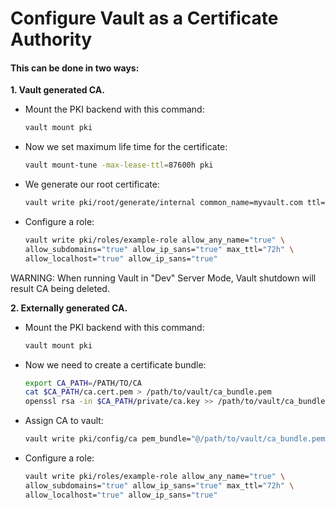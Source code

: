 # Configure Vault as a Certificate Authority

#### This can be done in two ways:

**1. Vault generated CA.**

- Mount the PKI backend with this command:

  ```sh
  vault mount pki
  ```
  
- Now we set maximum life time for the certificate:

  ```sh
  vault mount-tune -max-lease-ttl=87600h pki
  ```
  
- We generate our root certificate:

  ```sh
  vault write pki/root/generate/internal common_name=myvault.com ttl=87600h
  ```

- Configure a role:
  
  ```sh
  vault write pki/roles/example-role allow_any_name="true" \
  allow_subdomains="true" allow_ip_sans="true" max_ttl="72h" \
  allow_localhost="true" allow_ip_sans="true"
  ```
 
WARNING: When running Vault in "Dev" Server Mode, Vault shutdown will result CA being deleted.
 
**2. Externally generated CA.**
- Mount the PKI backend with this command:

  ```sh
  vault mount pki
  ```
- Now we need to create a certificate bundle:

  ```sh
  export CA_PATH=/PATH/TO/CA
  cat $CA_PATH/ca.cert.pem > /path/to/vault/ca_bundle.pem
  openssl rsa -in $CA_PATH/private/ca.key >> /path/to/vault/ca_bundle.pem
  ```
  
- Assign CA to vault:

  ```sh
  vault write pki/config/ca pem_bundle="@/path/to/vault/ca_bundle.pem"
  ```

- Configure a role:
  
  ```sh
  vault write pki/roles/example-role allow_any_name="true" \
  allow_subdomains="true" allow_ip_sans="true" max_ttl="72h" \
  allow_localhost="true" allow_ip_sans="true"
  ```
